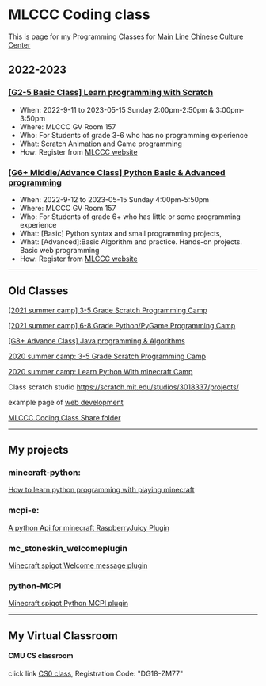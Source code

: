 # MLCCC Coding class
 
This is page for my Programming Classes for <a target="_blank" href="http://mlccc.org">Main Line Chinese Culture Center</a>


## 2022-2023

### [[G2-5 Basic Class] Learn programming with Scratch](Scratch/index.md)

- When: 2022-9-11 to 2023-05-15 Sunday 2:00pm-2:50pm & 3:00pm-3:50pm
- Where: MLCCC GV Room 157
- Who: For Students of grade 3-6 who has no programming experience
- What: Scratch Animation and Game programming
- How: Register from [MLCCC website](http://www.mlccc.org/)

### [[G6+ Middle/Advance Class] Python Basic & Advanced programming](./python/index.md)

- When: 2022-9-12 to 2023-05-15 Sunday 4:00pm-5:50pm
- Where: MLCCC GV Room 157
- Who: For Students of grade 6+ who has little or some programming experience
- What: [Basic] Python syntax and small programming projects,  
- What: [Advanced]:Basic Algorithm and practice. Hands-on projects. Basic web programming
- How: Register from [MLCCC website](http://www.mlccc.org/)

<hr>

## Old Classes



 [[2021 summer camp] 3-5 Grade Scratch Programming Camp](./SummerCamp_Scratch/index.md)
<!--
- When: 2021-6-25 to 2021-08-20 Friday 1:00PM-2:00PM
- Where: Zoom Meeting
-->

[[2021 summer camp] 6-8 Grade Python/PyGame Programming Camp](./SummerCamp_Python_PyGame/index.md)

<!--
- When: 2021-6-25 to 2021-08-20 Friday 10:00AM-11:00AM
- Where: Zoom Meeting
-->

<!--
## MLCCC 2020 online Summer Camp Coding Classes

#### <a href="http://www.mlccc.org/MlcccV2/Forms/V2/Programs/Camp/SummerCamp.aspx"  target="_blank"> summer camp info link </a>

#### <a href="https://docs.google.com/document/d/1mQp7h046v4X_VSOHjRN2MO03S4MtN8X5Zs1uUbwksuU/edit?usp=sharing"  target="_blank"> class infomation</a>

-->


[[G8+ Advance Class] Java programming & Algorithms](./Java/index.md)

<!-- - When: 2020-9-13 to 2021-05-21 Sunday 4:00pm-4:50pm
- Where: Zoom meeting
- Who: For Students of grade 8+ who has basic programming experience, and has strong interesting on computer programming.
- What: Java Programming foundation, Data Structure and algorithms
- How: Register from [MLCCC website](http://www.mlccc.org/) -->

[2020 summer camp: 3-5 Grade Scratch Programming Camp](./SummerCamp_Scratch/index.md)

[2020 summer camp: Learn Python With minecraft Camp](./SummerCamp_Python_Minecraft/index.md)

Class scratch studio <a target="_blank"
                href="https://scratch.mit.edu/studios/3018337/projects/">https://scratch.mit.edu/studios/3018337/projects/</a>

example page of <a target="_blank" href="./samples/index.html">web development</a>

<a target="_blank" href="https://1drv.ms/u/s!Avm-0LBz8-Jhg4M4HD4vOYb3PJFYUA?e=2ZGBLU">MLCCC Coding Class Share folder</a>

------

## My projects

### minecraft-python:
<a href="https://stoneskin.github.io/python-minecraft"  target="_blank"> How to learn python programming with playing minecraft</a>

### mcpi-e:
<a href="https://stoneskin.github.io/mcpi-e/"  target="_blank">A python Api for minecraft RaspberryJuicy Plugin</a>

### mc_stoneskin_welcomeplugin
<a href="https://stoneskin.github.io/mc_stoneskin_welcomeplugin/"  target="_blank">Minecraft spigot Welcome message plugin </a>

### python-MCPI
<a href="https://github.com/stoneskin/minecraft_python_mcpi_plugin/" target="_blank">Minecraft spigot Python MCPI  plugin </a>

------

## My Virtual Classroom
#### CMU CS classroom
<p> click link <a target="_blank" href="https://academy.cs.cmu.edu/splash">CS0 class</a>, Registration Code:
        "DG18-ZM77" </p>
